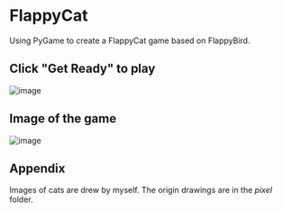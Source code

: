 # FlappyCat
Using PyGame to create a FlappyCat game based on FlappyBird.

## Click "Get Ready" to play
![image](https://github.com/Wendyfff0616/FlappyCat/assets/169350460/359970c4-1bfe-4762-af76-f397abcba184)

## Image of the game
![image](https://github.com/Wendyfff0616/FlappyCat/assets/169350460/5f092994-46c0-4070-82de-b919adfbc718)

## Appendix
Images of cats are drew by myself. The origin drawings are in the *pixel* folder.
